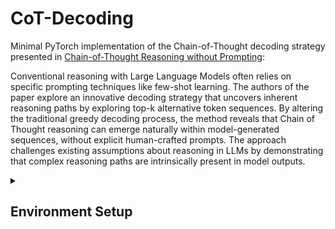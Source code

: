 # CoT-Decoding
Minimal PyTorch implementation of the Chain-of-Thought decoding strategy presented in [Chain-of-Thought Reasoning without Prompting](https://arxiv.org/pdf/2402.10200):

Conventional reasoning with Large Language Models often relies on specific prompting techniques like few-shot learning. The authors of the paper explore an innovative decoding strategy that uncovers inherent reasoning paths by exploring top-k alternative token sequences. By altering the traditional greedy decoding process, the method reveals that Chain of Thought reasoning can emerge naturally within model-generated sequences, without explicit human-crafted prompts. The approach challenges existing assumptions about reasoning in LLMs by demonstrating that complex reasoning paths are intrinsically present in model outputs.

<details>
<summary><h2>Environment Setup</h2></summary>

### Create a new conda environment
```
conda create -n cot-decoder python=3.9 -y
```
### Activate the environment
```
conda activate cot-decoder
```
### Install PyTorch (adjust based on your CUDA version if using GPU)
```
conda install pytorch torchvision torchaudio pytorch-cuda=11.8 -c pytorch -c nvidia
```
### Install Hugging Face Transformers
```
pip install transformers
```
### Additional dependencies
```
pip install numpy
```
### Verify installation
```
python -c "import torch; import transformers; print('Installation successful!')"
```
<details>

# TODO: 
Parallelize the generation of the cot-paths.